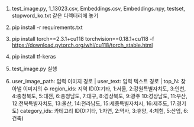 1. test_image.py, 1_13023.csv, Embeddings.csv, Embeddings.npy, testset, stopword_ko.txt 같은 디렉터리에 놓기

2. pip install -r requirements.txt

3. pip install torch==2.3.1+cu118 torchvision==0.18.1+cu118 -f https://download.pytorch.org/whl/cu118/torch_stable.html

4. pip install tf-keras

4. test_image.py 실행

5. user_image_path: 입력 이미지 경로 | user_text: 입력 텍스트 경로 | top_N: 찾아낼 이미지의 수
   region_ids: 지역 ID(0:기타, 1:서울, 2:강원특별자치도, 3:인천, 4:충청북도, 5:대전, 6:충청남도, 7:대구, 8:경상북도, 9:광주
                      10:경상남도, 11:부산, 12:전북특별자치도, 13:울산, 14:전라남도, 15:세종특별자치시, 16:제주도, 17:경기도)
   category_ids: 카테고리 ID(0:기타, 1:자연, 2:역사, 3:휴양, 4:체험, 5:산업, 6:건축)
